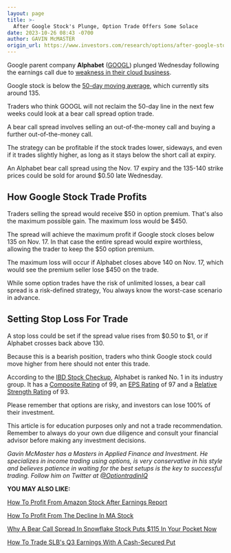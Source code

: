 ```yaml
---
layout: page
title: >-
  After Google Stock's Plunge, Option Trade Offers Some Solace
date: 2023-10-26 08:43 -0700
author: GAVIN McMASTER
origin_url: https://www.investors.com/research/options/after-google-stocks-plunge-option-trade-offers-solace/
---
```






Google parent company **Alphabet** ([GOOGL](https://research.investors.com/quote.aspx?symbol=GOOGL)) plunged Wednesday following the earnings call due to [weakness in their cloud business](https://www.investors.com/market-trend/stock-market-today/dow-jones-futures-sp-500-nasdaq-breaks-lows-google-dives-meta-rises-late-amazon-on-tap/).




Google stock is below the [50-day moving average](https://www.investors.com/how-to-invest/investors-corner/50-day-moving-average-identifies-buy-sell-signals/), which currently sits around 135.


Traders who think GOOGL will not reclaim the 50-day line in the next few weeks could look at a bear call spread option trade.


A bear call spread involves selling an out-of-the-money call and buying a further out-of-the-money call.


The strategy can be profitable if the stock trades lower, sideways, and even if it trades slightly higher, as long as it stays below the short call at expiry.


An Alphabet bear call spread using the Nov. 17 expiry and the 135-140 strike prices could be sold for around $0.50 late Wednesday.


How Google Stock Trade Profits
------------------------------


Traders selling the spread would receive $50 in option premium. That's also the maximum possible gain. The maximum loss would be $450.


The spread will achieve the maximum profit if Google stock closes below 135 on Nov. 17. In that case the entire spread would expire worthless, allowing the trader to keep the $50 option premium.


The maximum loss will occur if Alphabet closes above 140 on Nov. 17, which would see the premium seller lose $450 on the trade.


While some option trades have the risk of unlimited losses, a bear call spread is a risk-defined strategy, You always know the worst-case scenario in advance.


Setting Stop Loss For Trade
---------------------------



A stop loss could be set if the spread value rises from $0.50 to $1, or if Alphabet crosses back above 130.


Because this is a bearish position, traders who think Google stock could move higher from here should not enter this trade.


According to the [IBD Stock Checkup](https://research.investors.com/stock-checkup/), Alphabet is ranked No. 1 in its industry group. It has a [Composite Rating](https://www.investors.com/how-to-invest/investors-corner/how-to-research-growth-stocks/) of 99, an [EPS Rating](https://www.investors.com/how-to-invest/investors-corner/growth-stocks-and-how-to-analyze-earnings-growth-using-ibd-eps-rating/) of 97 and a [Relative Strength Rating](https://www.investors.com/how-to-invest/investors-corner/relative-strength-rating-stock-chart-analysis-helps-pick-outstanding-growth-stocks/) of 93.


Please remember that options are risky, and investors can lose 100% of their investment.


This article is for education purposes only and not a trade recommendation. Remember to always do your own due diligence and consult your financial advisor before making any investment decisions.


*Gavin McMaster has a Masters in Applied Finance and Investment. He specializes in income trading using options, is very conservative in his style and believes patience in waiting for the best setups is the key to successful trading. Follow him on Twitter at [@OptiontradinIQ](https://twitter.com/OptiontradinIQ)*


**YOU MAY ALSO LIKE:**


[How To Profit From Amazon Stock After Earnings Report](https://www.investors.com/research/options/amazon-stock-earnings-how-to-profit-with-options/)


[How To Profit From The Decline In MA Stock](https://www.investors.com/research/options/how-to-profit-from-the-decline-in-ma-stock/)


[Why A Bear Call Spread In Snowflake Stock Puts $115 In Your Pocket Now](https://www.investors.com/research/options/snow-stock-today-why-a-bear-call-spread-in-snowflake-stock-puts-115-in-your-pocket-now/)


[How To Trade SLB's Q3 Earnings With A Cash-Secured Put](https://www.investors.com/research/options/how-to-trade-slb-q3-earnings-with-a-cash-secured-put/)




